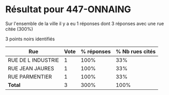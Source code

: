 # Résultat pour 447-ONNAING

Sur l'ensemble de la ville il y a eu 1 réponses dont 3 réponses avec une rue citée (300%)

3 points noirs identifiés

| Rue | Vote | % réponses | % Nb rues cités|
|-----|------|------------|----------------|
| RUE DE L INDUSTRIE | 1 | 100% | 33%|
| RUE JEAN JAURES | 1 | 100% | 33%|
| RUE PARMENTIER | 1 | 100% | 33%|
| **Total** | 3 | 300% | 100%|
